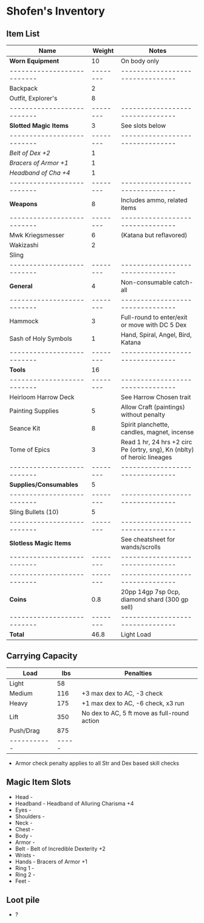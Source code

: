 # Shofen's Inventory
## Item List
| Name                     | Weight | Notes
|--------------------------|--------|--------------------------------
| **Worn Equipment**       |  10    | On body only
|--------------------------|--------|--------------------------------
| Backpack                 |   2    |
| Outfit, Explorer's       |   8    |
|--------------------------|--------|--------------------------------
| **Slotted Magic Items**  |   3    | See slots below
|--------------------------|--------|--------------------------------
| *Belt of Dex +2*         |   1    |
| *Bracers of Armor +1*    |   1    |
| *Headband of Cha +4*     |   1    |
|--------------------------|--------|--------------------------------
| **Weapons**              |   8    | Includes ammo, related items
|--------------------------|--------|--------------------------------
| Mwk Kriegsmesser         |   6    | (Katana but reflavored)
| Wakizashi                |   2    |
| Sling                    |        |
|--------------------------|--------|--------------------------------
| **General**              |   4    | Non-consumable catch-all
|--------------------------|--------|--------------------------------
| Hammock                  |   3    | Full-round to enter/exit or move with DC 5 Dex
| Sash of Holy Symbols     |   1    | Hand, Spiral, Angel, Bird, Katana
|--------------------------|--------|--------------------------------
| **Tools**                |  16    |
|--------------------------|--------|--------------------------------
| Heirloom Harrow Deck     |        | See Harrow Chosen trait
| Painting Supplies        |   5    | Allow Craft (paintings) without penalty
| Seance Kit               |   8    | Spirit planchette, candles, magnet, incense
| Tome of Epics            |   3    | Read 1 hr, 24 hrs +2 circ Pe (ortry, sng), Kn (nblty) of heroic lineages
|--------------------------|--------|--------------------------------
| **Supplies/Consumables** |   5    |
|--------------------------|--------|--------------------------------
| Sling Bullets (10)       |   5    |
|--------------------------|--------|--------------------------------
| **Slotless Magic Items** |        | See cheatsheet for wands/scrolls
|--------------------------|--------|--------------------------------
|--------------------------|--------|--------------------------------
| **Coins**                |   0.8  | 20pp 14gp 7sp 0cp, diamond shard (300 gp sell)
|--------------------------|--------|--------------------------------
| **Total**                |  46.8  | Light Load

## Carrying Capacity
| Load      | lbs | Penalties
|-----------|-----|------------
| Light     |  58 |
| Medium    | 116 | +3 max dex to AC, -3 check
| Heavy     | 175 | +1 max dex to AC, -6 check, x3 run
| Lift      | 350 | No dex to AC, 5 ft move as full-round action
| Push/Drag | 875 |
|-----------|-----|
* Armor check penalty applies to all Str and Dex based skill checks

## Magic Item Slots
- Head      -
- Headband  - Headband of Alluring Charisma +4
- Eyes      -
- Shoulders -
- Neck      -
- Chest     -
- Body      -
- Armor     -
- Belt      - Belt of Incredible Dexterity +2
- Wrists    -
- Hands     - Bracers of Armor +1
- Ring 1    -
- Ring 2    -
- Feet      -

## Loot pile
- ?
